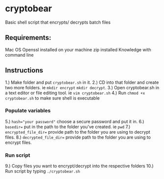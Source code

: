 # cryptobear
Basic shell script that encrypts/ decrypts batch files

## Requirements:

Mac OS
Openssl installed on your machine
zip installed
Knowledge with command line

## Instructions

1.) Make folder and put `cryptobear.sh` in it.
2.) CD into that folder and create two more folders. ie `mkdir encrypt` `mkdir decrypt`.
3.) Open cryptobear.sh in a text editor or file editing tool. ie `vim cryptobear.sh`
4.) Run `chmod +x cryptobear.sh` to make sure shell is executable

### Populate variables
5.) `hash="your password"` choose a secure password and put it in.
6.) `basedir=` put in the path to the folder you've created. ie `pwd`
7.) `encrypted_file_dir=` provide path to the folder you are using to decrypt files.
8.) `decrypted_file_dir=` provide path to the folder you are using to encrypt files.

### Run script
9.) Copy files you want to encrypt/decrypt into the respective folders
10.) Run script by typing `./cryptobear.sh`
